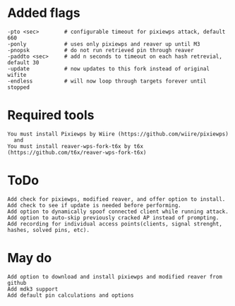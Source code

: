 # Added flags
    -pto <sec>        # configurable timeout for pixiewps attack, default 660
    -ponly            # uses only pixiewps and reaver up until M3
    -pnopsk           # do not run retrieved pin through reaver
    -paddto <sec>     # add n seconds to timeout on each hash retrevial, default 30
    -update           # now updates to this fork instead of original wifite
    -endless          # will now loop through targets forever until stopped
# Required tools

    You must install Pixiewps by Wiire (https://github.com/wiire/pixiewps)
      and 
    You must install reaver-wps-fork-t6x by t6x (https://github.com/t6x/reaver-wps-fork-t6x)

# ToDo
    Add check for pixiewps, modified reaver, and offer option to install.
    Add check to see if update is needed before performing.
    Add option to dynamically spoof connected client while running attack.
    Add option to auto-skip previously cracked AP instead of prompting.
    Add recording for individual access points(clients, signal strenght, hashes, solved pins, etc).
    

# May do    
    Add option to download and install pixiewps and modified reaver from github
    Add mdk3 support
    Add default pin calculations and options

